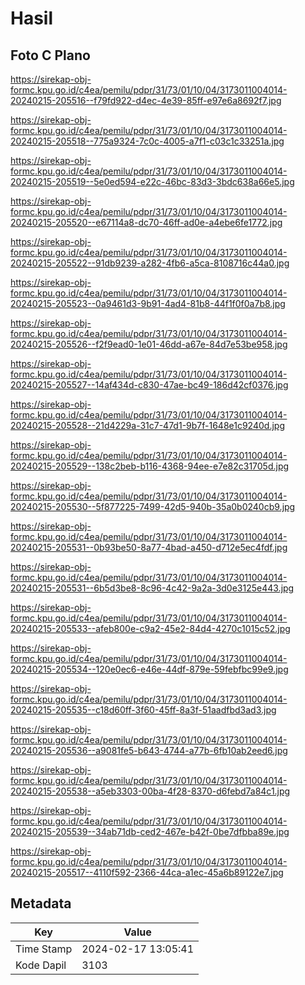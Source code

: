 # Hasil

## Foto C Plano

https://sirekap-obj-formc.kpu.go.id/c4ea/pemilu/pdpr/31/73/01/10/04/3173011004014-20240215-205516--f79fd922-d4ec-4e39-85ff-e97e6a8692f7.jpg

https://sirekap-obj-formc.kpu.go.id/c4ea/pemilu/pdpr/31/73/01/10/04/3173011004014-20240215-205518--775a9324-7c0c-4005-a7f1-c03c1c33251a.jpg

https://sirekap-obj-formc.kpu.go.id/c4ea/pemilu/pdpr/31/73/01/10/04/3173011004014-20240215-205519--5e0ed594-e22c-46bc-83d3-3bdc638a66e5.jpg

https://sirekap-obj-formc.kpu.go.id/c4ea/pemilu/pdpr/31/73/01/10/04/3173011004014-20240215-205520--e67114a8-dc70-46ff-ad0e-a4ebe6fe1772.jpg

https://sirekap-obj-formc.kpu.go.id/c4ea/pemilu/pdpr/31/73/01/10/04/3173011004014-20240215-205522--91db9239-a282-4fb6-a5ca-8108716c44a0.jpg

https://sirekap-obj-formc.kpu.go.id/c4ea/pemilu/pdpr/31/73/01/10/04/3173011004014-20240215-205523--0a9461d3-9b91-4ad4-81b8-44f1f0f0a7b8.jpg

https://sirekap-obj-formc.kpu.go.id/c4ea/pemilu/pdpr/31/73/01/10/04/3173011004014-20240215-205526--f2f9ead0-1e01-46dd-a67e-84d7e53be958.jpg

https://sirekap-obj-formc.kpu.go.id/c4ea/pemilu/pdpr/31/73/01/10/04/3173011004014-20240215-205527--14af434d-c830-47ae-bc49-186d42cf0376.jpg

https://sirekap-obj-formc.kpu.go.id/c4ea/pemilu/pdpr/31/73/01/10/04/3173011004014-20240215-205528--21d4229a-31c7-47d1-9b7f-1648e1c9240d.jpg

https://sirekap-obj-formc.kpu.go.id/c4ea/pemilu/pdpr/31/73/01/10/04/3173011004014-20240215-205529--138c2beb-b116-4368-94ee-e7e82c31705d.jpg

https://sirekap-obj-formc.kpu.go.id/c4ea/pemilu/pdpr/31/73/01/10/04/3173011004014-20240215-205530--5f877225-7499-42d5-940b-35a0b0240cb9.jpg

https://sirekap-obj-formc.kpu.go.id/c4ea/pemilu/pdpr/31/73/01/10/04/3173011004014-20240215-205531--0b93be50-8a77-4bad-a450-d712e5ec4fdf.jpg

https://sirekap-obj-formc.kpu.go.id/c4ea/pemilu/pdpr/31/73/01/10/04/3173011004014-20240215-205531--6b5d3be8-8c96-4c42-9a2a-3d0e3125e443.jpg

https://sirekap-obj-formc.kpu.go.id/c4ea/pemilu/pdpr/31/73/01/10/04/3173011004014-20240215-205533--afeb800e-c9a2-45e2-84d4-4270c1015c52.jpg

https://sirekap-obj-formc.kpu.go.id/c4ea/pemilu/pdpr/31/73/01/10/04/3173011004014-20240215-205534--120e0ec6-e46e-44df-879e-59febfbc99e9.jpg

https://sirekap-obj-formc.kpu.go.id/c4ea/pemilu/pdpr/31/73/01/10/04/3173011004014-20240215-205535--c18d60ff-3f60-45ff-8a3f-51aadfbd3ad3.jpg

https://sirekap-obj-formc.kpu.go.id/c4ea/pemilu/pdpr/31/73/01/10/04/3173011004014-20240215-205536--a9081fe5-b643-4744-a77b-6fb10ab2eed6.jpg

https://sirekap-obj-formc.kpu.go.id/c4ea/pemilu/pdpr/31/73/01/10/04/3173011004014-20240215-205538--a5eb3303-00ba-4f28-8370-d6febd7a84c1.jpg

https://sirekap-obj-formc.kpu.go.id/c4ea/pemilu/pdpr/31/73/01/10/04/3173011004014-20240215-205539--34ab71db-ced2-467e-b42f-0be7dfbba89e.jpg

https://sirekap-obj-formc.kpu.go.id/c4ea/pemilu/pdpr/31/73/01/10/04/3173011004014-20240215-205517--4110f592-2366-44ca-a1ec-45a6b89122e7.jpg


## Metadata

| Key        | Value               |
| ---------- | ------------------- |
| Time Stamp | 2024-02-17 13:05:41 |
| Kode Dapil | 3103                |




